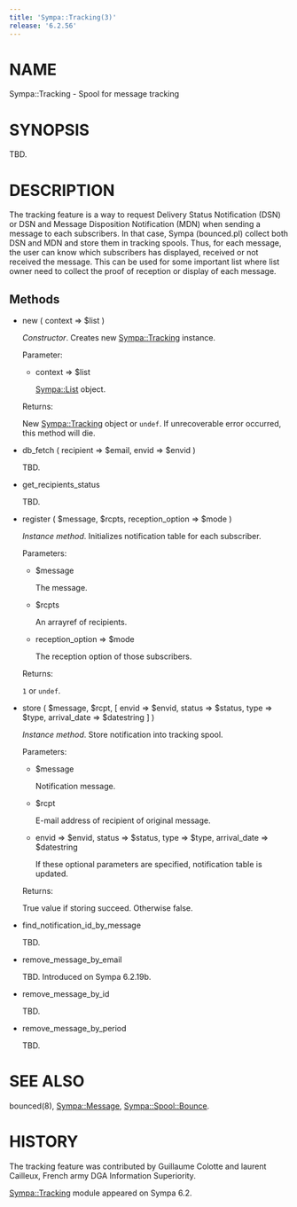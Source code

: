 ```yaml
---
title: 'Sympa::Tracking(3)'
release: '6.2.56'
---
```


# NAME

Sympa::Tracking - Spool for message tracking

# SYNOPSIS

TBD.

# DESCRIPTION

The tracking feature is a way to request Delivery Status Notification (DSN) or
DSN and Message Disposition Notification (MDN) when sending a 
message to each subscribers. In that case, Sympa (bounced.pl) collect both 
DSN and MDN and store them in tracking spools.
Thus, for each message, the user can know which subscribers has displayed,
received or not received the message. This can be used for some important 
list where list owner need to collect the proof of reception or display of 
each message.

## Methods

- new ( context => $list )

    _Constructor_.
    Creates new [Sympa::Tracking](./Sympa-Tracking.3.md) instance.

    Parameter:

    - context => $list

        [Sympa::List](./Sympa-List.3.md) object.

    Returns:

    New [Sympa::Tracking](./Sympa-Tracking.3.md) object or `undef`.
    If unrecoverable error occurred, this method will die.

- db\_fetch ( recipient => $email, envid => $envid )

    TBD.

- get\_recipients\_status

    TBD.

- register ( $message, $rcpts, reception\_option => $mode )

    _Instance method_.
    Initializes notification table for each subscriber.

    Parameters:

    - $message

        The message.

    - $rcpts

        An arrayref of recipients.

    - reception\_option => $mode

        The reception option of those subscribers.

    Returns:

    `1` or `undef`.

- store ( $message, $rcpt,
\[ envid => $envid, status => $status, type => $type,
arrival\_date => $datestring \] )

    _Instance method_.
    Store notification into tracking spool.

    Parameters:

    - $message

        Notification message.

    - $rcpt

        E-mail address of recipient of original message.

    - envid => $envid, status => $status, type => $type,
    arrival\_date => $datestring

        If these optional parameters are specified,
        notification table is updated.

    Returns:

    True value if storing succeed.  Otherwise false.

- find\_notification\_id\_by\_message

    TBD.

- remove\_message\_by\_email

    TBD.
    Introduced on Sympa 6.2.19b.

- remove\_message\_by\_id

    TBD.

- remove\_message\_by\_period

    TBD.

# SEE ALSO

bounced(8), [Sympa::Message](./Sympa-Message.3.md), [Sympa::Spool::Bounce](./Sympa-Spool-Bounce.3.md).

# HISTORY

The tracking feature was contributed by
Guillaume Colotte and laurent Cailleux,
French army DGA Information Superiority.

[Sympa::Tracking](./Sympa-Tracking.3.md) module appeared on Sympa 6.2.
